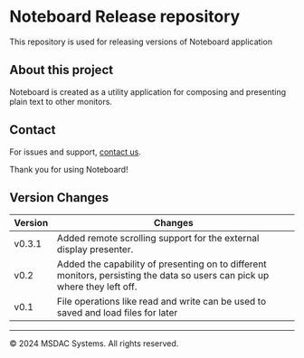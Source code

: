 # Noteboard Release repository

This repository is used for releasing versions of Noteboard application

## About this project

Noteboard is created as a utility application for composing and presenting plain text to other monitors.

## Contact
For issues and support, [contact us](mailto:msdacsystems@gmail.com).

Thank you for using Noteboard!

## Version Changes

| Version | Changes                                                                                                                    |
| ------- | -------------------------------------------------------------------------------------------------------------------------- |
| v0.3.1  | Added remote scrolling support for the external display presenter.                                                         |
| v0.2    | Added the capability of presenting on to different monitors, persisting the data so users can pick up where they left off. |
| v0.1    | File operations like read and write can be used to saved and load files for later                                          |

---

© 2024 MSDAC Systems. All rights reserved.
